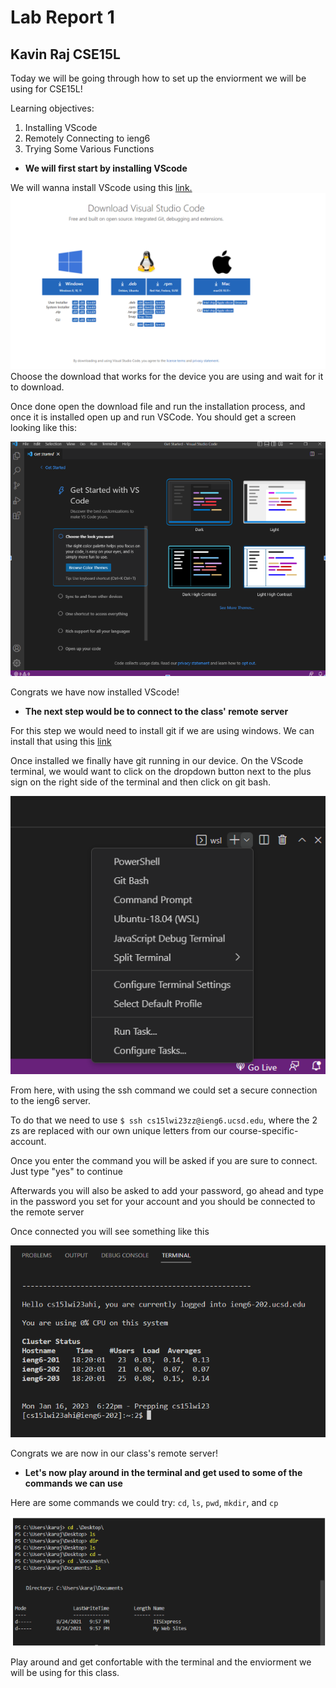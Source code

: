 # Lab Report 1

## Kavin Raj CSE15L

Today we will be going through how to set up the enviorment we will be using for CSE15L!

Learning objectives:

1. Installing VScode
2. Remotely Connecting to ieng6
3. Trying Some Various Functions

- **We will first start by installing VScode**

We will wanna install VScode using this [link.](https://code.visualstudio.com/download)
![image](Screenshot_20230116_054304.png)
Choose the download that works for the device you are using and wait for it to download. 

Once done open the download file and run the installation process, and once it is installed open up and run VSCode. You should get a screen looking like this:

![image](Screenshot_20230116_054631.png)

Congrats we have now installed VScode!

- **The next step would be to connect to the class' remote server**

For this step we would need to install git if we are using windows. We can install that using this [link](https://gitforwindows.org/)

Once installed we finally have git running in our device. On the VScode terminal, we would want to click on the dropdown button next to the plus sign on the right side of the terminal and then click on git bash.

![image](Screenshot_20230116_060623.png)

From here, with using the ssh command we could set a secure connection to the ieng6 server.

To do that we need to use 
`$ ssh cs15lwi23zz@ieng6.ucsd.edu`, where the 2 zs are replaced with our own unique letters from our course-specific-account.

Once you enter the command you will be asked if you are sure to connect. Just type "yes" to continue

Afterwards you will also be asked to add your password, go ahead and type in the password you set for your account and you should be connected to the remote server

Once connected you will see something like this 

![image](Screenshot_20230116_062526.png)

Congrats we are now in our class's remote server!

- **Let's now play around in the terminal and get used to some of the commands we can use**

Here are some commands we could try: `cd`, `ls`, `pwd`, `mkdir`, and `cp`


![image](Screenshot_20230116_064926.png)

Play around and get confortable with the terminal and the enviorment we will be using for this class.
